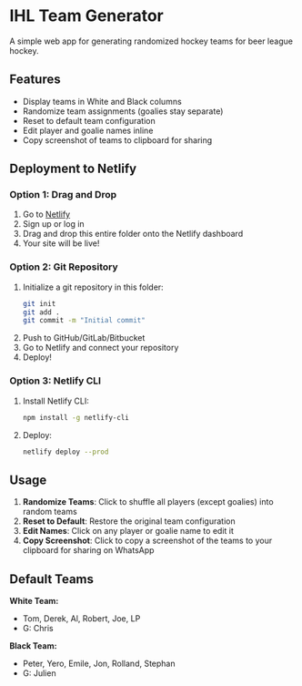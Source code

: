 # IHL Team Generator

A simple web app for generating randomized hockey teams for beer league hockey.

## Features

- Display teams in White and Black columns
- Randomize team assignments (goalies stay separate)
- Reset to default team configuration
- Edit player and goalie names inline
- Copy screenshot of teams to clipboard for sharing

## Deployment to Netlify

### Option 1: Drag and Drop
1. Go to [Netlify](https://www.netlify.com/)
2. Sign up or log in
3. Drag and drop this entire folder onto the Netlify dashboard
4. Your site will be live!

### Option 2: Git Repository
1. Initialize a git repository in this folder:
   ```bash
   git init
   git add .
   git commit -m "Initial commit"
   ```
2. Push to GitHub/GitLab/Bitbucket
3. Go to Netlify and connect your repository
4. Deploy!

### Option 3: Netlify CLI
1. Install Netlify CLI:
   ```bash
   npm install -g netlify-cli
   ```
2. Deploy:
   ```bash
   netlify deploy --prod
   ```

## Usage

1. **Randomize Teams**: Click to shuffle all players (except goalies) into random teams
2. **Reset to Default**: Restore the original team configuration
3. **Edit Names**: Click on any player or goalie name to edit it
4. **Copy Screenshot**: Click to copy a screenshot of the teams to your clipboard for sharing on WhatsApp

## Default Teams

**White Team:**
- Tom, Derek, Al, Robert, Joe, LP
- G: Chris

**Black Team:**
- Peter, Yero, Emile, Jon, Rolland, Stephan
- G: Julien
